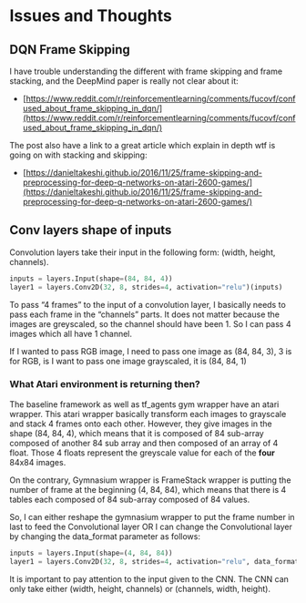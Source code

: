 # Issues and Thoughts

## DQN Frame Skipping

I have trouble understanding the different with frame skipping and frame stacking, and the DeepMind paper is really not clear about it:

- [https://www.reddit.com/r/reinforcementlearning/comments/fucovf/confused_about_frame_skipping_in_dqn/](https://www.reddit.com/r/reinforcementlearning/comments/fucovf/confused_about_frame_skipping_in_dqn/)

The post also have a link to a great article which explain in depth wtf is going on with stacking and skipping:

- [https://danieltakeshi.github.io/2016/11/25/frame-skipping-and-preprocessing-for-deep-q-networks-on-atari-2600-games/](https://danieltakeshi.github.io/2016/11/25/frame-skipping-and-preprocessing-for-deep-q-networks-on-atari-2600-games/)

## Conv layers shape of inputs

Convolution layers take their input in the following form: (width, height, channels).

```python
inputs = layers.Input(shape=(84, 84, 4))
layer1 = layers.Conv2D(32, 8, strides=4, activation="relu")(inputs)
```

To pass “4 frames” to the input of a convolution layer, I basically needs to pass each frame in the “channels” parts. It does not matter because the images are greyscaled, so the channel should have been 1. So I can pass 4 images which all have 1 channel.

If I wanted to pass RGB image, I need to pass one image as (84, 84, 3), 3 is for RGB, is I want to pass one image grayscaled, it is (84, 84, 1)

### What Atari environment is returning then?

The baseline framework as well as tf_agents gym wrapper have an atari wrapper. This atari wrapper basically transform each images to grayscale and stack 4 frames onto each other. However, they give images in the shape (84, 84, 4), which means that it is composed of 84 sub-array composed of another 84 sub array and then composed of an array of 4 float. Those 4 floats represent the greyscale value for each of the **four** 84x84 images.

On the contrary, Gymnasium wrapper is FrameStack wrapper is putting the number of frame at the beginning (4, 84, 84), which means that there is 4 tables each composed of 84 sub-array composed of 84 values. 

So, I can either reshape the gymnasium wrapper to put the frame number in last to feed the Convolutional layer OR I can change the Convolutional layer by changing the data_format parameter as follows:

```python
inputs = layers.Input(shape=(4, 84, 84))
layer1 = layers.Conv2D(32, 8, strides=4, activation="relu", data_format="channel_first")(inputs)
```

It is important to pay attention to the input given to the CNN. The CNN can only take either (width, height, channels) or (channels, width, height).